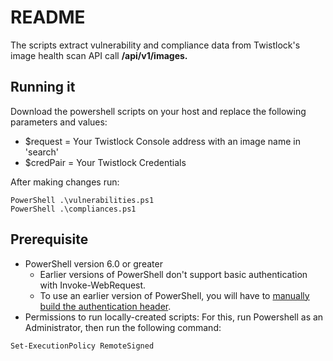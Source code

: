 # README
The scripts extract vulnerability and compliance data from Twistlock's image health scan API call **/api/v1/images.**

## Running it
Download the powershell scripts on your host and replace the following parameters and values:

* $request = Your Twistlock Console address with an image name in 'search'
* $credPair = Your Twistlock Credentials

After making changes run:
```
PowerShell .\vulnerabilities.ps1
PowerShell .\compliances.ps1
```

## Prerequisite 
* PowerShell version 6.0 or greater
  * Earlier versions of PowerShell don't support basic authentication with Invoke-WebRequest.
  * To use an earlier version of PowerShell, you will have to [manually build the authentication header](https://pallabpain.wordpress.com/2016/09/14/rest-api-call-with-basic-authentication-in-powershell/).
* Permissions to run locally-created scripts:
For this, run Powershell as an Administrator, then run the following command:
```
Set-ExecutionPolicy RemoteSigned
```
